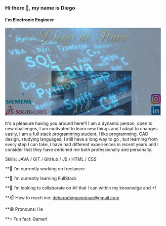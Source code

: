 ### Hi there 👋, my name is Diego
#### I'm Electronic Engineer
![I'm Electronic Engineer](https://github.com/diegodeharo/FULL-STACK-EGG-2022/blob/main/logoGitHub.png)

It's a pleasure having you around here!!! I am a dynamic person, open to new challenges, I am motivated to learn new things and I adapt to changes easily, I am a full stack programming student, I like programming, CAD design, studying languages, I still have a long way to go , but learning from every step I can take, I have had different experiences in recent years and I consider that they have enriched me both professionally and personally.

Skills: JAVA / GIT / GitHub / JS / HTML / CSS

**🔭 I’m currently working on freelancer

**🌱 I’m currently learning FullStack

**👯 I’m looking to collaborate on All that I can within my knowledge and +!

**📫 How to reach me: deharodiegoenrique@gmail.com

**😄 Pronouns: He

**⚡ Fun fact: Gamer!

